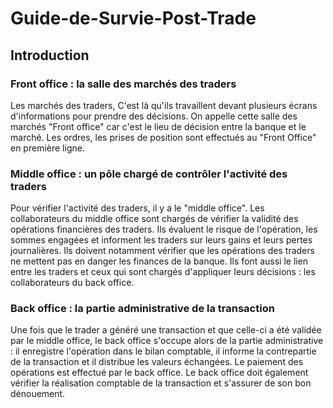 # **Guide-de-Survie-Post-Trade**

## **Introduction**

### Front office : la salle des marchés des traders
Les marchés des traders, C'est là qu'ils travaillent devant plusieurs écrans d'informations pour prendre des décisions. On appelle cette salle des marchés "Front office" car c'est le lieu de décision entre la banque et le marché. Les ordres, les prises de position sont effectués au "Front Office" en première ligne.

### Middle office : un pôle chargé de contrôler l'activité des traders
Pour vérifier l'activité des traders, il y a le "middle office". Les collaborateurs du middle office sont chargés de vérifier la validité des opérations financières des traders. Ils évaluent le risque de l'opération, les sommes engagées et informent les traders sur leurs gains et leurs pertes journalières. Ils doivent notamment vérifier que les opérations des traders ne mettent pas en danger les finances de la banque. Ils font aussi le lien entre les traders et ceux qui sont chargés d'appliquer leurs décisions : les collaborateurs du back office.

### Back office : la partie administrative de la transaction
Une fois que le trader a généré une transaction et que celle-ci a été validée par le middle office, le back office s'occupe alors de la partie administrative : il enregistre l'opération dans le bilan comptable, il informe la contrepartie de la transaction et il distribue les valeurs échangées. Le paiement des opérations est effectué par le back office. Le back office doit également vérifier la réalisation comptable de la transaction et s'assurer de son bon dénouement.
